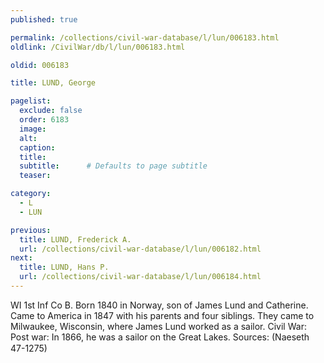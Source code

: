 ```yaml
---
published: true

permalink: /collections/civil-war-database/l/lun/006183.html
oldlink: /CivilWar/db/l/lun/006183.html

oldid: 006183

title: LUND, George

pagelist:
  exclude: false
  order: 6183
  image: 
  alt:
  caption:
  title:
  subtitle:      # Defaults to page subtitle
  teaser:

category: 
  - L 
  - LUN

previous:
  title: LUND, Frederick A.
  url: /collections/civil-war-database/l/lun/006182.html  
next:
  title: LUND, Hans P.
  url: /collections/civil-war-database/l/lun/006184.html   
---
```

WI 1st Inf Co B. Born 1840 in Norway, son of James Lund and Catherine. Came to America in 1847 with his parents and four siblings. They came to Milwaukee, Wisconsin, where James Lund worked as a sailor. Civil War: Post war: In 1866, he was a sailor on the Great Lakes. Sources: (Naeseth &#146;47-1275)